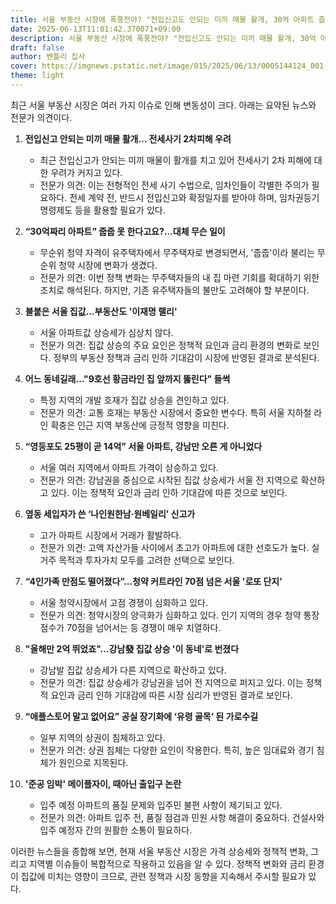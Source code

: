```yaml
---
title: 서울 부동산 시장에 폭풍전야? "전입신고도 안되는 미끼 매물 활개, 30억 아파트 줍줍 전쟁, 집값 폭등" 지금 당장 주목해야 할 5가지 이슈는?
date: 2025-06-13T11:01:42.370071+09:00
description: 서울 부동산 시장에 폭풍전야? "전입신고도 안되는 미끼 매물 활개, 30억 아파트 줍줍 전쟁, 집값 폭등" 지금 당장 주목해야 할 5가지 이슈는?
draft: false
author: 벤틀리 집사
cover: https://imgnews.pstatic.net/image/015/2025/06/13/0005144124_001_20250613063418432.jpg
theme: light
---
```


최근 서울 부동산 시장은 여러 가지 이슈로 인해 변동성이 크다. 아래는 요약된 뉴스와 전문가 의견이다.

1. **전입신고 안되는 미끼 매물 활개… 전세사기 2차피해 우려**
   - 최근 전입신고가 안되는 미끼 매물이 활개를 치고 있어 전세사기 2차 피해에 대한 우려가 커지고 있다. 
   - 전문가 의견: 이는 전형적인 전세 사기 수법으로, 임차인들이 각별한 주의가 필요하다. 전세 계약 전, 반드시 전입신고와 확정일자를 받아야 하며, 임차권등기명령제도 등을 활용할 필요가 있다.

2. **“30억짜리 아파트” 줍줍 못 한다고요?…대체 무슨 일이**
   - 무순위 청약 자격이 유주택자에서 무주택자로 변경되면서, '줍줍'이라 불리는 무순위 청약 시장에 변화가 생겼다.
   - 전문가 의견: 이번 정책 변화는 무주택자들의 내 집 마련 기회를 확대하기 위한 조치로 해석된다. 하지만, 기존 유주택자들의 불만도 고려해야 할 부분이다.

3. **불붙은 서울 집값…부동산도 '이재명 랠리'**
   - 서울 아파트값 상승세가 심상치 않다. 
   - 전문가 의견: 집값 상승의 주요 요인은 정책적 요인과 금리 환경의 변화로 보인다. 정부의 부동산 정책과 금리 인하 기대감이 시장에 반영된 결과로 분석된다.

4. **어느 동네길래…"9호선 황금라인 집 앞까지 뚫린다" 들썩**
   - 특정 지역의 개발 호재가 집값 상승을 견인하고 있다.
   - 전문가 의견: 교통 호재는 부동산 시장에서 중요한 변수다. 특히 서울 지하철 라인 확충은 인근 지역 부동산에 긍정적 영향을 미친다.

5. **“영등포도 25평이 곧 14억” 서울 아파트, 강남만 오른 게 아니었다**
   - 서울 여러 지역에서 아파트 가격이 상승하고 있다. 
   - 전문가 의견: 강남권을 중심으로 시작된 집값 상승세가 서울 전 지역으로 확산하고 있다. 이는 정책적 요인과 금리 인하 기대감에 따른 것으로 보인다.

6. **옆동 세입자가 쓴 ‘나인원한남·원베일리’ 신고가**
   - 고가 아파트 시장에서 거래가 활발하다.
   - 전문가 의견: 고액 자산가들 사이에서 초고가 아파트에 대한 선호도가 높다. 실거주 목적과 투자가치 모두를 고려한 선택으로 보인다.

7. **“4인가족 만점도 떨어졌다”…청약 커트라인 70점 넘은 서울 '로또 단지'**
   - 서울 청약시장에서 고점 경쟁이 심화하고 있다.
   - 전문가 의견: 청약시장의 양극화가 심화하고 있다. 인기 지역의 경우 청약 통장 점수가 70점을 넘어서는 등 경쟁이 매우 치열하다.

8. **"올해만 2억 뛰었죠"…강남發 집값 상승 '이 동네'로 번졌다**
   - 강남발 집값 상승세가 다른 지역으로 확산하고 있다.
   - 전문가 의견: 집값 상승세가 강남권을 넘어 전 지역으로 퍼지고 있다. 이는 정책적 요인과 금리 인하 기대감에 따른 시장 심리가 반영된 결과로 보인다.

9. **“애플스토어 말고 없어요” 공실 장기화에 ‘유령 골목’ 된 가로수길**
   - 일부 지역의 상권이 침체하고 있다.
   - 전문가 의견: 상권 침체는 다양한 요인이 작용한다. 특히, 높은 임대료와 경기 침체가 원인으로 지목된다.

10. **'준공 임박' 메이플자이, 때아닌 출입구 논란**
    - 입주 예정 아파트의 품질 문제와 입주민 불편 사항이 제기되고 있다.
    - 전문가 의견: 아파트 입주 전, 품질 점검과 민원 사항 해결이 중요하다. 건설사와 입주 예정자 간의 원활한 소통이 필요하다.

이러한 뉴스들을 종합해 보면, 현재 서울 부동산 시장은 가격 상승세와 정책적 변화, 그리고 지역별 이슈들이 복합적으로 작용하고 있음을 알 수 있다. 정책적 변화와 금리 환경이 집값에 미치는 영향이 크므로, 관련 정책과 시장 동향을 지속해서 주시할 필요가 있다.